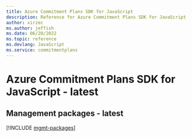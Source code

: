 ```yaml
---
title: Azure Commitment Plans SDK for JavaScript
description: Reference for Azure Commitment Plans SDK for JavaScript
author: xirzec
ms.author: jeffish
ms.date: 06/20/2022
ms.topic: reference
ms.devlang: JavaScript
ms.service: commitmentplans
---
```

# Azure Commitment Plans SDK for JavaScript - latest
## Management packages - latest
[!INCLUDE [mgmt-packages](commitment-plans-mgmt-index.md)]

